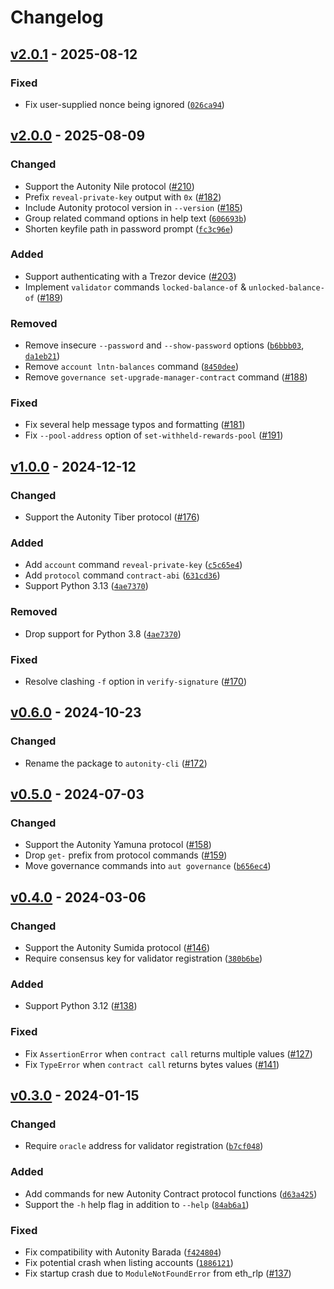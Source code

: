 # Changelog

<!--
----------------------------
      Common Changelog
----------------------------
https://common-changelog.org
----------------------------

Template:

## [vX.Y.Z] - YYYY-MM-DD

### Changed

### Added

### Removed

### Fixed
-->

## [v2.0.1] - 2025-08-12

### Fixed

-  Fix user-supplied nonce being ignored ([`026ca94`](https://github.com/autonity/autonity-cli/commit/026ca94))

## [v2.0.0] - 2025-08-09

### Changed

- Support the Autonity Nile protocol ([#210](https://github.com/autonity/autonity-cli/pull/210))
- Prefix `reveal-private-key` output with `0x` ([#182](https://github.com/autonity/autonity-cli/pull/182))
- Include Autonity protocol version in `--version` ([#185](https://github.com/autonity/autonity-cli/pull/185))
- Group related command options in help text ([`606693b`](https://github.com/autonity/autonity-cli/commit/606693b))
- Shorten keyfile path in password prompt ([`fc3c96e`](https://github.com/autonity/autonity-cli/commit/fc3c96e))

### Added

- Support authenticating with a Trezor device ([#203](https://github.com/autonity/autonity-cli/pull/203))
- Implement `validator` commands `locked-balance-of` & `unlocked-balance-of` ([#189](https://github.com/autonity/autonity-cli/issues/161))

### Removed

- Remove insecure `--password` and `--show-password` options ([`b6bbb03`](https://github.com/autonity/autonity-cli/commit/b6bbb03), [`da1eb21`](https://github.com/autonity/autonity-cli/commit/da1eb21))
- Remove `account lntn-balances` command ([`8450dee`](https://github.com/autonity/autonity-cli/commit/8450dee))
- Remove `governance set-upgrade-manager-contract` command ([#188](https://github.com/autonity/autonity-cli/issues/188))

### Fixed

- Fix several help message typos and formatting ([#181](https://github.com/autonity/autonity-cli/pull/181))
- Fix `--pool-address` option of `set-withheld-rewards-pool` ([#191](https://github.com/autonity/autonity-cli/pull/191))

## [v1.0.0] - 2024-12-12

### Changed

- Support the Autonity Tiber protocol ([#176](https://github.com/autonity/autonity-cli/pull/176))

### Added

- Add `account` command `reveal-private-key` ([`c5c65e4`](https://github.com/autonity/autonity-cli/commit/c5c65e4))
- Add `protocol` command `contract-abi` ([`631cd36`](https://github.com/autonity/autonity-cli/commit/631cd36))
- Support Python 3.13 ([`4ae7370`](https://github.com/autonity/autonity-cli/commit/4ae7370))

### Removed

- Drop support for Python 3.8 ([`4ae7370`](https://github.com/autonity/autonity-cli/commit/4ae7370))

### Fixed

- Resolve clashing `-f` option in `verify-signature` ([#170](https://github.com/autonity/autonity-cli/issues/170))

## [v0.6.0] - 2024-10-23

### Changed

- Rename the package to `autonity-cli` ([#172](https://github.com/autonity/autonity-cli/pull/172))

## [v0.5.0] - 2024-07-03

### Changed

- Support the Autonity Yamuna protocol ([#158](https://github.com/autonity/autonity-cli/pull/158))
- Drop `get-` prefix from protocol commands ([#159](https://github.com/autonity/autonity-cli/issues/159))
- Move governance commands into `aut governance` ([`b656ec4`](https://github.com/autonity/autonity-cli/commit/b656ec4))

## [v0.4.0] - 2024-03-06

### Changed

- Support the Autonity Sumida protocol ([#146](https://github.com/autonity/autonity-cli/issues/146))
- Require consensus key for validator registration ([`380b6be`](https://github.com/autonity/autonity-cli/commit/380b6be))

### Added

- Support Python 3.12 ([#138](https://github.com/autonity/autonity-cli/issues/138))

### Fixed

- Fix `AssertionError` when `contract call` returns multiple values ([#127](https://github.com/autonity/autonity-cli/issues/127))
- Fix `TypeError` when `contract call` returns bytes values ([#141](https://github.com/autonity/autonity-cli/issues/141))

## [v0.3.0] - 2024-01-15

### Changed

- Require `oracle` address for validator registration ([`b7cf048`](https://github.com/autonity/autonity-cli/commit/b7cf048))

### Added

- Add commands for new Autonity Contract protocol functions ([`d63a425`](https://github.com/autonity/autonity-cli/commit/d63a425))
- Support the `-h` help flag in addition to `--help` ([`84ab6a1`](https://github.com/autonity/autonity-cli/commit/84ab6a1))

### Fixed

- Fix compatibility with Autonity Barada ([`f424804`](https://github.com/autonity/autonity-cli/commit/f424804))
- Fix potential crash when listing accounts ([`1886121`](https://github.com/autonity/autonity-cli/commit/1886121))
- Fix startup crash due to `ModuleNotFoundError` from eth_rlp ([#137](https://github.com/autonity/autonity-cli/issues/137))

<!-- [vX.Y.Z]: https://github.com/autonity/autonity.py/releases/tag/vX.Y.Z -->
[v2.0.1]: https://github.com/autonity/autonity-cli/releases/tag/v2.0.1
[v2.0.0]: https://github.com/autonity/autonity-cli/releases/tag/v2.0.0
[v1.0.0]: https://github.com/autonity/autonity-cli/releases/tag/v1.0.0
[v0.6.0]: https://github.com/autonity/autonity-cli/releases/tag/v0.6.0
[v0.5.0]: https://github.com/autonity/autonity-cli/releases/tag/v0.5.0
[v0.4.0]: https://github.com/autonity/autonity-cli/releases/tag/v0.4.0
[v0.3.0]: https://github.com/autonity/autonity-cli/releases/tag/v0.3.0
